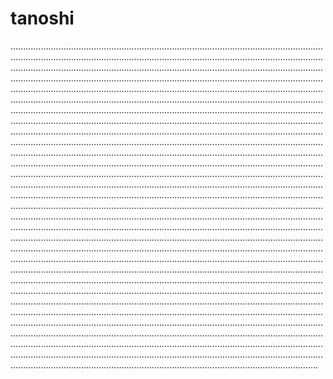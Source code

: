 # tanoshi
..................................................................................................................................................................................................................................................................................................................................................................................................................................................................................................................................................................................................................................................................................................................................................................................................................................................................................................................................................................................................................................................................................................................................................................................................................................................................................................................................................................................................................................................................................................................................................................................................................................................................................................................................................................................................................................................................................................................................................................................................................................................................................................................................................................................................................................................................................................................................................................................................................................................................................................................................................................................................................................................................................................................................................................................................................................................................................................................................................................................................................................................................................................................................................................................................................................................................................................................................................................................................................................................................................................................................................................................................................................................................................................................................................................................................................................................................................................................................................................................................